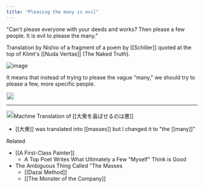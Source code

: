 ```yaml
---
title: "Pleasing the many is evil"
---
```


"Can't please everyone with your deeds and works? Then please a few people. It is evil to please the many."

Translation by Nishio of a fragment of a poem by [[Schiller]] quoted at the top of Klimt's [[Nuda Veritas]] (The Naked Truth).

![image](https://gyazo.com/1ea5800961b99420f9f9d740c67007c6/thumb/1000)

It means that instead of trying to please the vague "many," we should try to please a few, more specific people.

<img src='https://scrapbox.io/api/pages/nishio/en/icon' alt='en.icon' height="19.5"/>

---
<img src='https://scrapbox.io/api/pages/nishio/jaen/icon' alt='jaen.icon' height="19.5"/>Machine Translation of [[大衆を喜ばせるのは悪]]
- [[大衆]] was translated into [[masses]] but I changed it to "the [[many]]"

Related
- [[A First-Class Painter]]
    - A Top Poet Writes What Ultimately a Few "Myself" Think is Good
- The Ambiguous Thing Called "The Masses
    - [[Dazai Method]]
    - [[The Monster of the Company]]
